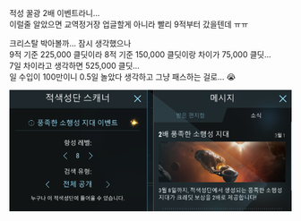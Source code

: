 적성 꿀광 2배 이벤트라니...  
이럴줄 알았으면 교역정거장 업글할게 아니라 빨리 9적부터 갔을텐데 ㅠㅠ  

크리스탈 박아볼까... 잠시 생각했으나  
9적 기준 225,000 클딧이라 8적 기준 150,000 클딧이랑 차이가 75,000 클딧...  
7일 차이라고 생각하면 525,000 클딧...  
일 수입이 100만이니 0.5일 놀았다 생각하고 그냥 패스하는 걸로... :sob:    

![](../assets/20210302_Croid_Event.PNG)  
